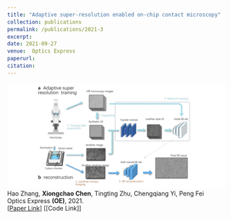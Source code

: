 ```yaml
---
title: "Adaptive super-resolution enabled on-chip contact microscopy"
collection: publications
permalink: /publications/2021-3
excerpt: 
date: 2021-09-27
venue:  Optics Express
paperurl:  
citation: 
---
```

![](../figures/2021-OE-Zhang.png)  
Hao Zhang, **Xiongchao Chen**, Tingting Zhu, Chengqiang Yi, Peng Fei  
Optics Express **(OE)**, 2021.  
[[Paper Link](https://opg.optica.org/OE/fulltext.cfm?uri=oe-29-20-31754)]
[[Code Link]]  

